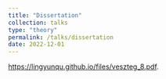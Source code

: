 ```yaml
---
title: "Dissertation"
collection: talks
type: "theory"
permalink: /talks/dissertation
date: 2022-12-01
---
```


https://lingyunqu.github.io/files/veszteg_8.pdf.
